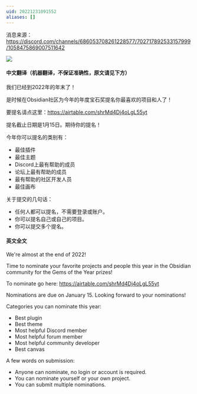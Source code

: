 ```yaml
---
uid: 20221231091552
aliases: []
---
```

消息来源： https://discord.com/channels/686053708261228577/702717892533157999/1058475869007511642

![](https://gitee.com/cyddgi/picture-store/raw/master/img/202212310916643.png)

#### 中文翻译（机器翻译，不保证准确性，原文请见下方）
我们已经到2022年的年末了！

是时候在Obsidian社区为今年的年度宝石奖提名你最喜欢的项目和人了！

要提名请点这里：https://airtable.com/shrMd4Dj4oLgL55yt

提名截止日期是1月15日。期待你的提名！

今年你可以提名的类别有：
- 最佳插件
- 最佳主题
- Discord上最有帮助的成员
- 论坛上最有帮助的成员
- 最有帮助的社区开发人员
- 最佳画布

关于提交的几句话：
- 任何人都可以提名，不需要登录或账户。
- 你可以提名自己或自己的项目。
- 你可以提交多个提名。

#### 英文全文
We're almost at the end of 2022!

Time to nominate your favorite projects and people this year in the Obsidian community for the Gems of the Year prizes!

To nominate go here: https://airtable.com/shrMd4Dj4oLgL55yt

Nominations are due on January 15. Looking forward to your nominations!

Categories you can nominate this year:
  - Best plugin
  - Best theme
  - Most helpful Discord member
  - Most helpful forum member
  - Most helpful community developer
  - Best canvas

A few words on submission:
  - Anyone can nominate, no login or account is required.
  - You can nominate yourself or your own project.
  - You can submit multiple nominations.